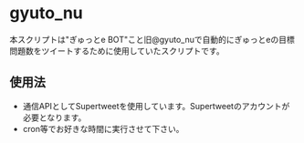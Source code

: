 gyuto_nu
========

本スクリプトは"ぎゅっとe BOT"こと旧@gyuto_nuで自動的にぎゅっとeの目標問題数をツイートするために使用していたスクリプトです。

使用法
------

* 通信APIとしてSupertweetを使用しています。Supertweetのアカウントが必要となります。
* cron等でお好きな時間に実行させて下さい。


